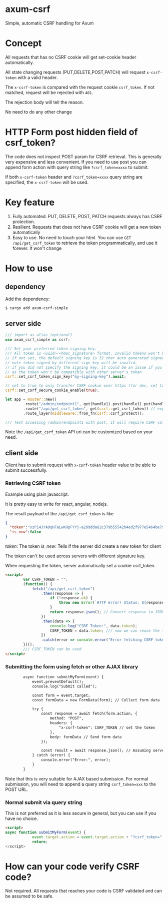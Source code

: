 # axum-csrf
Simple, automatic CSRF handling for Axum

# Concept
All requests that has no CSRF cookie will get set-cookie header automatically.

All state changing requests (PUT,DELETE,POST,PATCH) will request `x-csrf-token` with a valid header.

The `x-csrf-token` is compared with the request cookie `csrf_token`. If not matched, request will be rejected with `401`.

The rejection body will tell the reason.

No need to do any other change

# HTTP Form post hidden field of csrf_token?
The code does not inspect POST param for CSRF retrieval. This is generally very expensive and less convenient. If you need to use post
you can append form action with query string like `?csrf_token=xxxx` to submit. 

If both `x-csrf-token` header and `?csrf_token=xxxx` query string are specified, the `x-csrf-token` will be used.

# Key feature
1. Fully automated. PUT, DELETE, POST, PATCH requests always has CSRF protection.
2. Resilient. Requests that does not have CSRF cookie will get a new token automatically
3. Easy to use. No need to touch your html. You can use `GET /api/get_csrf_token` to retrieve the token programmatically, and use it forever. It won't change

# How to use

## dependency
Add the dependency:
```bash
$ cargo add axum-csrf-simple

```

## server side
```rust
/// import as alias (optional)
use axum_csrf_simple as csrf;

/// Set your preferred token signing key.
/// All token is <uuid>-<hmac_signature> format. Invalid tokens won't be trusted.
// if not set, the default signing key is 32 char auto generated signed key
// note token signed by different sign key will be invalid.
// if you did not specify the signing key, it could be an issue if you have multiple instance of apps
// as the token won't be compatible with other server's token
csrf::set_csrf_token_sign_key("my-signing-key").await;

// set to true to only transfer CSRF cookie over https (for dev, set to false or it won't work - false is the default)
csrf::set_csrf_secure_cookie_enable(true); 

let app = Router::new()
        .route("/admin/endpoint1", get(handle1).post(handle1).put(handle1)) // this url, when POST/PUT, is CSRF protected
        .route("/api/get_csrf_token", get(csrf::get_csrf_token)) // expose the API for your client to retrieve CSRF token. One time only, and it can be cached.
        .route_layer(middleware::from_fn(csrf::csrf_protect));

/// Test accessing /admin/endpoint1 with post, it will require CSRF validation.
```

Note the `/api/get_csrf_token` API uri can be customized based on your need.

## client side
Client has to submit request with `x-csrf-token` header value to be able to submit successfully.

### Retrieving CSRF token
Example using plain javascript. 

It is pretty easy to write for react, angular, nodejs.

The result payload of the `/api/get_csrf_token` is like

```json
{
  "token":"xzP14JrA9qHFaLwKHpFYYj-a209dda82c379b55542b4ed2f977e5464be79b8b7f2009ecb08d36b92599b13f",
  "is_new":false
}
```

*token*: The token
*is_new*: Tells if the server did create a new token for client

The token can't be used across servers with different signature key.

When requesting the token, server automatically set a cookie csrf_token.

```html
<script>
        var CSRF_TOKEN = "";
        (function() {
            fetch("/api/get_csrf_token")
                .then(response => {
                    if (!response.ok) {
                        throw new Error(`HTTP error! Status: ${response.status}`);
                    }
                    return response.json(); // Convert response to JSON
                })
                .then(data => {
                    console.log("CSRF Token:", data.token);
                    CSRF_TOKEN = data.token; /// now we can reuse the token
                })
                .catch(error => console.error("Error fetching CSRF token:", error));
        })();
        /// CSRF_TOKEN can be used
</script>
```

### Submitting the form using fetch or other AJAX library
```html
        async function submitMyForm(event) {
            event.preventDefault();
            console.log("Submit called");

            const form = event.target;
            const formData = new FormData(form); // Collect form data

            try {
                const response = await fetch(form.action, {
                    method: "POST",
                    headers: {
                        "x-csrf-token": CSRF_TOKEN // set the token
                    },
                    body: formData // Send form data
                });

                const result = await response.json(); // Assuming server returns JSON
            } catch (error) {
                console.error("Error:", error);
            }
        }
```

Note that this is very suitable for AJAX based submission. For normal submission, you will need to append a query string `csrf_token=xxx` to the POST URL.

### Normal submit via query string
This is not preferred as it is less secure in general, but you can use if you have no choice.

```html
<script>
async function submitMyForm(event) {
            event.target.action = event.target.action + "?csrf_token=" + CSRF_TOKEN + "&other=aaa"; /// Append the CSRF token
            return;
</script>
```

# How can your code verify CSRF code?
Not required. All requests that reaches your code is CSRF validated and can be assumed to be safe.



